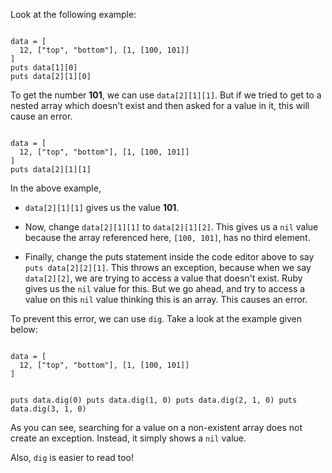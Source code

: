 Look at the following example:

<codeblock language="ruby" type="lesson">
<code>
data = [
  12, ["top", "bottom"], [1, [100, 101]]
]
puts data[1][0]
puts data[2][1][0]
</code>
</codeblock>

To get the number **101**,
we can use `data[2][1][1]`.
But if we tried to
get to a nested array which doesn't exist
and then asked for a value in it,
this will cause an error.

<codeblock language="ruby" type="lesson">
<code>
data = [
  12, ["top", "bottom"], [1, [100, 101]]
]
puts data[2][1][1]
</code>
</codeblock>

In the above example,

- `data[2][1][1]` gives us the value **101**.

- Now, change `data[2][1][1]` to `data[2][1][2]`. This gives us
a `nil` value because the array referenced here, `[100, 101]`, has
no third element.

- Finally, change the puts statement inside the code editor
above to say `puts data[2][2][1]`. This throws an exception,
because when we say `data[2][2]`, we are trying
to access a value that doesn't exist. Ruby gives
us the `nil` value for this. But we go ahead, and
try to access a value on this `nil` value thinking
this is an array. This causes an error.

To prevent this error,
we can use `dig`. Take a look
at the example given below:

<codeblock language="ruby" type="lesson">
<code>
data = [
  12, ["top", "bottom"], [1, [100, 101]]
]

puts data.dig(0)
puts data.dig(1, 0)
puts data.dig(2, 1, 0)
puts data.dig(3, 1, 0)
</code>
</codeblock>

As you can see, searching for a
value on a non-existent array does not create
an exception. Instead, it simply
shows a `nil` value.

Also, `dig` is easier to read too!
